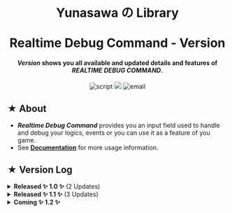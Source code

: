 <!--    -->
<h1 align="center"> 
Yunasawa の Library <br></br>
Realtime Debug Command - Version 
</h1>

<h4 align="center"> <b><i>Version</i></b> shows you all available and updated details and features of <i>REALTIME DEBUG COMMAND</i>.</h4>

<p align="center">
 <img src="https://img.shields.io/badge/Script-VERSION-red.svg" alt="script">
 <img src="https://img.shields.io/badge/Debug%20Command-008F64">
 <img src="https://img.shields.io/badge/Contact-yunasawa200@gmail.com-purple.svg" alt="email">
</p>

<h2> ★ About </h2>

- <b><i>Realtime Debug Command</i></b> provides you an input field used to handle and debug your logics, events or you can use it as a feature of you game. 
- See <a href="https://github.com/Yunasawa/Realtime-Debug-Command/blob/main/README.md"><b>Documentation</b></a> for more usage information.

<h2> ★ Version Log </h2>

<details>
 <summary><b>Released ✨ 1.0 ✨</b> (2 Updates)</summary>
 <br>
 <img align="right" src="https://github.com/Yunasawa/Realtime-Debug-Command/assets/113672166/00f6e25e-b98e-45cb-978d-399d55a08373">
 <b><i>✓ Detail Added</i></b>: <b>Command Prompt</b> helps you to see the rest of command that you're typing, the suggestion will be the first one in suggestions list and it will show up in faded color. You can press <kbd>Tab</kbd> to automatically finish that command.
 <br></br>
 <img align="right" src="https://github.com/Yunasawa/Realtime-Debug-Command/assets/113672166/89f69b3a-ee33-477f-8a73-26931b8f02a7">
 <b><i>✓ Detail Added</i></b>: <b>Suggestion Panel</b> shows you the suggestions for the command you're typing, you can easily disable this panel or decide the maximum amount of suggestions can appear inside <kbd>DebugCommandEditor</kbd> component.
 <br></br><br></br>
</details>

<details>
 <summary><b>Released ✨ 1.1 ✨</b> (3 Updates)</summary>
 <br>
 <b><i>✓ Detail Added</i></b>: Now you can press <b>Slash</b> <kbd>/</kbd> to turn on Debug Command
 <br></br>
 <img align="right" src="https://github.com/Yunasawa/Realtime-Debug-Command/assets/113672166/fa577ebf-67ac-4e16-8298-3005deca1985">
 <b><i>✓ Detail Added</i></b>: <b>Command Message</b> shows the results of commands you executed. You can customize your own messages for commands you created and change the maximum amount of commands showed on Log Panel. 
 <br></br><br></br><br></br>
 <img align="right" src="https://github.com/Yunasawa/Realtime-Debug-Command/assets/113672166/0d406aba-0d01-4bc6-8ba0-9a3556601105">
 <b><i>✓ Detail Added</i></b>: <b>Command History</b> gives you ability to rewrite the executed commands by pressing <kbd>Up Arrow</kbd> or <kbd>Down Arrow</kbd>.
 <br></br>
 <br></br>
</details>

<details>
 <summary><b>Coming ✨ 1.2 ✨</b></summary>
 <br>
</details>



